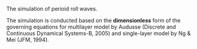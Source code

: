 The simulation of perioid roll waves. 

The simulation is conducted based on the **dimensionless** form of the governing equations for multilayer model by Audusse (Discrete and Continuous Dynamical Systems-B, 2005) and single-layer model by Ng & Mei (JFM, 1994).
